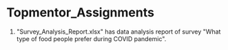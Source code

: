 # Topmentor_Assignments
1. "Survey_Analysis_Report.xlsx" has data analysis report of survey "What type of food people prefer during COVID pandemic".
